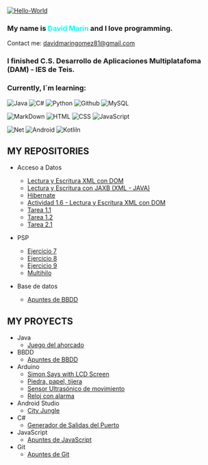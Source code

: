 <a href="https://imgbb.com/"><img src="https://i.ibb.co/RCLTdXW/Hello-World.png" alt="Hello-World" border="0"></a>

### My name is <font color="cyan">David Marin</font> and I love programming.

Contact me: <davidmaringomez81@gmail.com>
### I finished C.S. Desarrollo de Aplicaciones Multiplatafoma (DAM) - IES de Teis.
### Currently, I´m learning:

<!-- logos cogidos de: https://dev.to/envoy_/150-badges-for-github-pnk -->

![Java](https://img.shields.io/badge/Java-ED8B00?style=for-the-badge&logo=java&logoColor=white)
![C#](https://img.shields.io/badge/C%23-239120?style=for-the-badge&logo=c-sharp&logoColor=white)
![Python](https://img.shields.io/badge/Python-3776AB?style=for-the-badge&logo=python&logoColor=white)
![Github](https://img.shields.io/badge/GitHub-100000?style=for-the-badge&logo=github&logoColor=white)
![MySQL](https://img.shields.io/badge/MySQL-005C84?style=for-the-badge&logo=mysql&logoColor=white)

![MarkDown](https://img.shields.io/badge/Markdown-000000?style=for-the-badge&logo=markdown&logoColor=white)
![HTML](https://img.shields.io/badge/HTML5-E34F26?style=for-the-badge&logo=html5&logoColor=white)
![CSS](https://img.shields.io/badge/CSS3-1572B6?style=for-the-badge&logo=css3&logoColor=white)
![JavaScript](https://img.shields.io/badge/JavaScript-F7DF1E?style=for-the-badge&logo=javascript&logoColor=black)

![Net](https://img.shields.io/badge/.NET-5C2D91?style=for-the-badge&logo=.net&logoColor=white)
![Android](https://img.shields.io/badge/Android-3DDC84?style=for-the-badge&logo=android&logoColor=white)
![Kotliln](https://img.shields.io/badge/Kotlin-0095D5?&style=for-the-badge&logo=kotlin&logoColor=white)

## MY REPOSITORIES
- Acceso a Datos
    - [Lectura y Escritura XML con DOM](https://github.com/DavidMarin81/LecturaEscrituraXMLconDOM)
    - [Lectura y Escritura con JAXB (XML - JAVA)](https://github.com/DavidMarin81/LecturaEscrituraconJAXB_XML)
    - [Hibernate](https://github.com/DavidMarin81/Hibernate)
    - [Actividad 1.6 - Lectura y Escritura XML con DOM](https:///github.com/DavidMarin81/Actividad1.6)
    - [Tarea 1.1](https://github.com/DavidMarin81/Tarea01.1)
    - [Tarea 1.2](https://github.com/DavidMarin81/Tarea01.2)
    - [Tarea 2.1](https://github.com/DavidMarin81/Tarea02.1-1Evaluacion)

- PSP
    - [Ejercicio 7](https://github.com/DavidMarin81/actividad7_leerCadenas)
    - [Ejercicio 8](https://github.com/DavidMarin81/Ejercicio8-Procesos)
    - [Ejercicio 9](https://github.com/DavidMarin81/Ejercicio9-Procesos)
    - [Multihilo](https://github.com/DavidMarin81/PruebaMultihilo)
    
- Base de datos
    - [Apuntes de BBDD](https://github.com/DavidMarin81/Apuntes-BBDD.git)

## MY PROYECTS
- Java
    - [Juego del ahorcado](https://github.com/DavidMarin81/JuegoDelAhorcado)
- BBDD
    - [Apuntes de BBDD](https://github.com/DavidMarin81/Apuntes-BBDD.git)
- Arduino
    - [Simon Says with LCD Screen](https://github.com/DavidMarin81/Simon_Pantalla_LED)
    - [Piedra, papel, tijera](https://github.com/DavidMarin81/Piedra_Papel_Tijera)
    - [Sensor Ultrasónico de movimiento](https://github.com/DavidMarin81/Sensor_Ultras-nico)
    - [Reloj con alarma](https://github.com/DavidMarin81/Reloj_Con_Alarma)
- Android Studio
    - [City Jungle](https://github.com/DavidMarin81/actividad7_leerCadenas)
- C#
    - [Generador de Salidas del Puerto](https://github.com/DavidMarin81/actividad7_leerCadenas)
- JavaScript
    - [Apuntes de JavaScript](https://github.com/DavidMarin81/Curso-JavaScript)
- Git
  - [Apuntes de Git](https://github.com/DavidMarin81/Apuntes-Git/tree/main)
